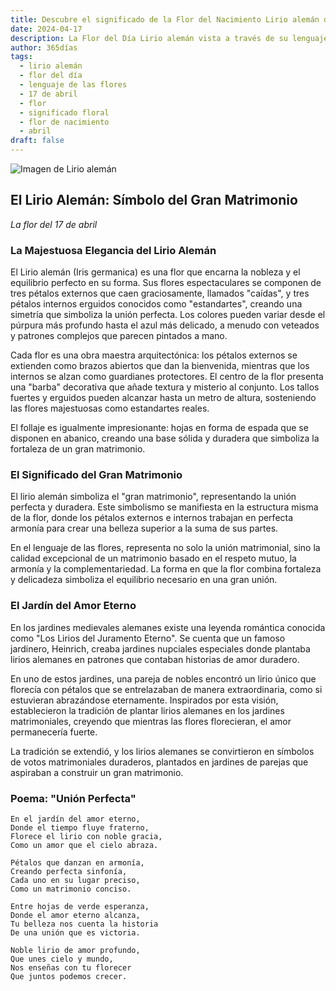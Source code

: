 ```yaml
---
title: Descubre el significado de la Flor del Nacimiento Lirio alemán del 17 de abril
date: 2024-04-17
description: La Flor del Día Lirio alemán vista a través de su lenguaje floral e historias
author: 365días
tags:
  - lirio alemán
  - flor del día
  - lenguaje de las flores
  - 17 de abril
  - flor
  - significado floral
  - flor de nacimiento
  - abril
draft: false
---
```


![Imagen de Lirio alemán](https://cdn.pixabay.com/photo/2018/06/10/19/12/iris-3467097_960_720.jpg#center#center)


## El Lirio Alemán: Símbolo del Gran Matrimonio
*La flor del 17 de abril*

### La Majestuosa Elegancia del Lirio Alemán

El Lirio alemán (Iris germanica) es una flor que encarna la nobleza y el equilibrio perfecto en su forma. Sus flores espectaculares se componen de tres pétalos externos que caen graciosamente, llamados "caídas", y tres pétalos internos erguidos conocidos como "estandartes", creando una simetría que simboliza la unión perfecta. Los colores pueden variar desde el púrpura más profundo hasta el azul más delicado, a menudo con veteados y patrones complejos que parecen pintados a mano.

Cada flor es una obra maestra arquitectónica: los pétalos externos se extienden como brazos abiertos que dan la bienvenida, mientras que los internos se alzan como guardianes protectores. El centro de la flor presenta una "barba" decorativa que añade textura y misterio al conjunto. Los tallos fuertes y erguidos pueden alcanzar hasta un metro de altura, sosteniendo las flores majestuosas como estandartes reales.

El follaje es igualmente impresionante: hojas en forma de espada que se disponen en abanico, creando una base sólida y duradera que simboliza la fortaleza de un gran matrimonio.

### El Significado del Gran Matrimonio

El lirio alemán simboliza el "gran matrimonio", representando la unión perfecta y duradera. Este simbolismo se manifiesta en la estructura misma de la flor, donde los pétalos externos e internos trabajan en perfecta armonía para crear una belleza superior a la suma de sus partes.

En el lenguaje de las flores, representa no solo la unión matrimonial, sino la calidad excepcional de un matrimonio basado en el respeto mutuo, la armonía y la complementariedad. La forma en que la flor combina fortaleza y delicadeza simboliza el equilibrio necesario en una gran unión.

### El Jardín del Amor Eterno

En los jardines medievales alemanes existe una leyenda romántica conocida como "Los Lirios del Juramento Eterno". Se cuenta que un famoso jardinero, Heinrich, creaba jardines nupciales especiales donde plantaba lirios alemanes en patrones que contaban historias de amor duradero.

En uno de estos jardines, una pareja de nobles encontró un lirio único que florecía con pétalos que se entrelazaban de manera extraordinaria, como si estuvieran abrazándose eternamente. Inspirados por esta visión, establecieron la tradición de plantar lirios alemanes en los jardines matrimoniales, creyendo que mientras las flores florecieran, el amor permanecería fuerte.

La tradición se extendió, y los lirios alemanes se convirtieron en símbolos de votos matrimoniales duraderos, plantados en jardines de parejas que aspiraban a construir un gran matrimonio.

### Poema: "Unión Perfecta"

```
En el jardín del amor eterno,
Donde el tiempo fluye fraterno,
Florece el lirio con noble gracia,
Como un amor que el cielo abraza.

Pétalos que danzan en armonía,
Creando perfecta sinfonía,
Cada uno en su lugar preciso,
Como un matrimonio conciso.

Entre hojas de verde esperanza,
Donde el amor eterno alcanza,
Tu belleza nos cuenta la historia
De una unión que es victoria.

Noble lirio de amor profundo,
Que unes cielo y mundo,
Nos enseñas con tu florecer
Que juntos podemos crecer.
```
